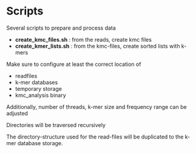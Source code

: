 # Scripts 

Several scripts to prepare and process data

* **create_kmc_files.sh** : from the reads, create kmc files
* **create_kmer_lists.sh** : from the kmc-files, create sorted lists with k-mers

Make sure to configure at least the correct location of 
* readfiles
* k-mer databases
* temporary storage
* kmc_analysis binary

Additionally, number of threads, k-mer size and frequency range can be adjusted

Directories will be traversed recursively

The directory-structure used for the read-files will be duplicated to the k-mer database storage.
